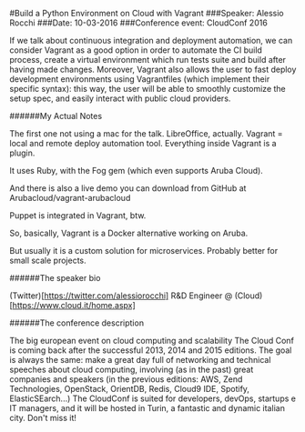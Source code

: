 #Build a Python Environment on Cloud with Vagrant
###Speaker: Alessio Rocchi
###Date: 10-03-2016
###Conference event: CloudConf 2016

If we talk about continuous integration and deployment automation, we can consider Vagrant as a good option in order to automate the CI build process, create a virtual environment which run tests suite and build after having made changes. 
Moreover, Vagrant  also allows the user to fast deploy development environments using Vagrantfiles (which implement their specific syntax): this way, the user will be able to smoothly customize the setup spec, and easily interact with public cloud providers.

######My Actual Notes

The first one not using a mac for the talk. LibreOffice, actually.
Vagrant = local and remote deploy automation tool.
Everything inside Vagrant is a plugin.

It uses Ruby, with the Fog gem (which even supports Aruba Cloud).

And there is also a live demo you can download from GitHub at Arubacloud/vagrant-arubacloud

Puppet is integrated in Vagrant, btw.

So, basically, Vagrant is a Docker alternative working on Aruba.

But usually it is a custom solution for microservices. Probably better for small scale projects.

######The speaker bio

(Twitter)[https://twitter.com/alessiorocchi]
R&D Engineer @ (Cloud)[https://www.cloud.it/home.aspx]

######The conference description

The big european event on cloud computing and scalability
The Cloud Conf is coming back after the successful 2013, 2014 and 2015 editions.
The goal is always the same: make a great day full of networking and technical speeches about cloud computing, involving (as in the past) great companies and speakers (in the previous editions: AWS, Zend Technologies, OpenStack, OrientDB, Redis, Cloud9 IDE, Spotify, ElasticSEarch...)
The CloudConf is suited for developers, devOps, startups e IT managers, and it will be hosted in Turin, a fantastic and dynamic italian city. Don't miss it!